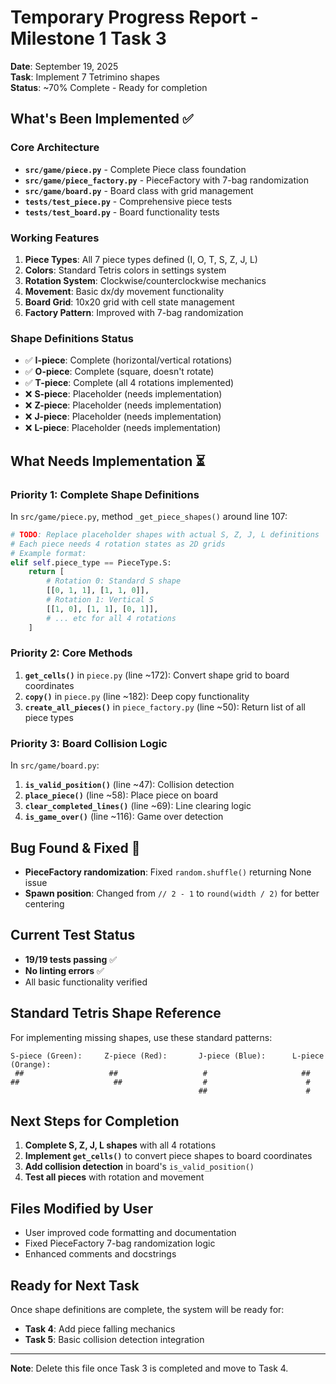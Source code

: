 # Temporary Progress Report - Milestone 1 Task 3

**Date**: September 19, 2025  
**Task**: Implement 7 Tetrimino shapes  
**Status**: ~70% Complete - Ready for completion

## What's Been Implemented ✅

### Core Architecture
- **`src/game/piece.py`** - Complete Piece class foundation
- **`src/game/piece_factory.py`** - PieceFactory with 7-bag randomization 
- **`src/game/board.py`** - Board class with grid management
- **`tests/test_piece.py`** - Comprehensive piece tests
- **`tests/test_board.py`** - Board functionality tests

### Working Features
1. **Piece Types**: All 7 piece types defined (I, O, T, S, Z, J, L)
2. **Colors**: Standard Tetris colors in settings system
3. **Rotation System**: Clockwise/counterclockwise mechanics
4. **Movement**: Basic dx/dy movement functionality
5. **Board Grid**: 10x20 grid with cell state management
6. **Factory Pattern**: Improved with 7-bag randomization

### Shape Definitions Status
- ✅ **I-piece**: Complete (horizontal/vertical rotations)
- ✅ **O-piece**: Complete (square, doesn't rotate)
- ✅ **T-piece**: Complete (all 4 rotations implemented)
- ❌ **S-piece**: Placeholder (needs implementation)
- ❌ **Z-piece**: Placeholder (needs implementation) 
- ❌ **J-piece**: Placeholder (needs implementation)
- ❌ **L-piece**: Placeholder (needs implementation)

## What Needs Implementation ⏳

### Priority 1: Complete Shape Definitions
In `src/game/piece.py`, method `_get_piece_shapes()` around line 107:

```python
# TODO: Replace placeholder shapes with actual S, Z, J, L definitions
# Each piece needs 4 rotation states as 2D grids
# Example format:
elif self.piece_type == PieceType.S:
    return [
        # Rotation 0: Standard S shape
        [[0, 1, 1], [1, 1, 0]],
        # Rotation 1: Vertical S
        [[1, 0], [1, 1], [0, 1]],
        # ... etc for all 4 rotations
    ]
```

### Priority 2: Core Methods
1. **`get_cells()`** in `piece.py` (line ~172): Convert shape grid to board coordinates
2. **`copy()`** in `piece.py` (line ~182): Deep copy functionality
3. **`create_all_pieces()`** in `piece_factory.py` (line ~50): Return list of all piece types

### Priority 3: Board Collision Logic
In `src/game/board.py`:
1. **`is_valid_position()`** (line ~47): Collision detection
2. **`place_piece()`** (line ~58): Place piece on board
3. **`clear_completed_lines()`** (line ~69): Line clearing logic
4. **`is_game_over()`** (line ~116): Game over detection

## Bug Found & Fixed 🐛
- **PieceFactory randomization**: Fixed `random.shuffle()` returning None issue
- **Spawn position**: Changed from `// 2 - 1` to `round(width / 2)` for better centering

## Current Test Status
- **19/19 tests passing** ✅
- **No linting errors** ✅
- All basic functionality verified

## Standard Tetris Shape Reference

For implementing missing shapes, use these standard patterns:

```
S-piece (Green):     Z-piece (Red):       J-piece (Blue):      L-piece (Orange):
 ##                   ##                   #                     ##
##                     ##                  #                      #
                                          ##                      #
```

## Next Steps for Completion

1. **Complete S, Z, J, L shapes** with all 4 rotations
2. **Implement `get_cells()`** to convert piece shapes to board coordinates
3. **Add collision detection** in board's `is_valid_position()`
4. **Test all pieces** with rotation and movement

## Files Modified by User
- User improved code formatting and documentation
- Fixed PieceFactory 7-bag randomization logic
- Enhanced comments and docstrings

## Ready for Next Task
Once shape definitions are complete, the system will be ready for:
- **Task 4**: Add piece falling mechanics
- **Task 5**: Basic collision detection integration

---
**Note**: Delete this file once Task 3 is completed and move to Task 4.
